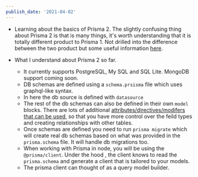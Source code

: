 ```yaml
---
publish_date: '2021-04-02'
---
```


- Learning about the basics of Prisma 2. The slightly confusing thing about Prisma 2 is that is many things, it's worth understanding that it is totally different product to Prisma 1. Not drilled into the difference between the two product but some useful information [here](https://www.prisma.io/docs/guides/upgrade-guides/upgrade-from-prisma-1/how-to-upgrade).

- What I understand about Prisma 2 so far.
  - It currently supports PostgreSQL, My SQL and SQL Lite. MongoDB support coming soon.
  - DB schemas are defined using a `schema.prsisma` file which uses graphql-like syntax.
  - In here the db source is defined with `datasource`
  - The rest of the db schemas can also be defined in their own `model` blocks. There are lots of additional [attributes/directives/modifers that can be used](https://www.prisma.io/docs/reference/api-reference/prisma-schema-reference/), so that you have more control over the feild types and creating relationships with other tables.
  - Once schemas are defined you need to run `prisma migrate` which will create real db schemas based on what was provided in the `prisma.schema` file. It will handle db migrations too.
  - When working with Prisma in node, you will be using the `@prisma/client`. Under the hood , the client knows to read the `prisma.schema` and generate a client that is tailored to your models.
  - The prisma client can thought of as a query model builder.
